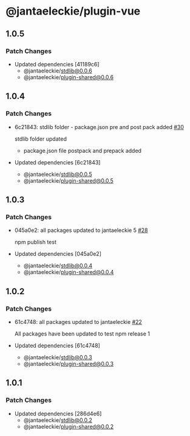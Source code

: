 # @jantaeleckie/plugin-vue

## 1.0.5

### Patch Changes

- Updated dependencies [41189c6]
  - @jantaeleckie/stdlib@0.0.6
  - @jantaeleckie/plugin-shared@0.0.6

## 1.0.4

### Patch Changes

- 6c21843: stdlib folder - package.json pre and post pack added
  [#30](https://github.com/JantaeLeckie/frontier_test/pull/30)

  stdlib folder updated

  - package.json file postpack and prepack added

- Updated dependencies [6c21843]
  - @jantaeleckie/stdlib@0.0.5
  - @jantaeleckie/plugin-shared@0.0.5

## 1.0.3

### Patch Changes

- 045a0e2: all packages updated to jantaeleckie 5
  [#28](https://github.com/JantaeLeckie/frontier_test/pull/28)

  npm publish test

- Updated dependencies [045a0e2]
  - @jantaeleckie/stdlib@0.0.4
  - @jantaeleckie/plugin-shared@0.0.4

## 1.0.2

### Patch Changes

- 61c4748: all packages updated to jantaeleckie
  [#22](https://github.com/JantaeLeckie/frontier_test/pull/22)

  All packages have been updated to test npm release 1

- Updated dependencies [61c4748]
  - @jantaeleckie/stdlib@0.0.3
  - @jantaeleckie/plugin-shared@0.0.3

## 1.0.1

### Patch Changes

- Updated dependencies [286d4e6]
  - @jantaeleckie/stdlib@0.0.2
  - @jantaeleckie/plugin-shared@0.0.2
